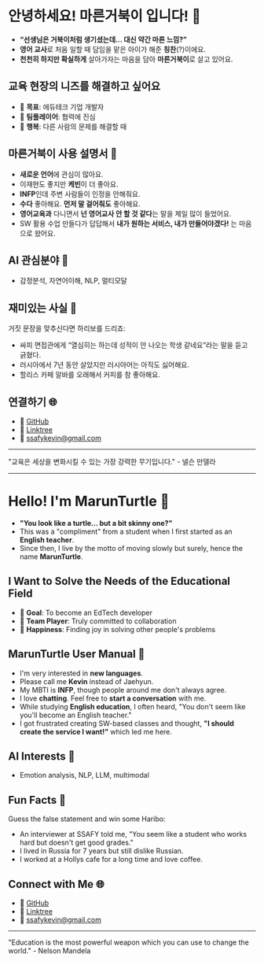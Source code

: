 # 안녕하세요! 마른거북이 입니다! 🐢

- **“선생님은 거북이처럼 생기셨는데... 대신 약간 마른 느낌?”**
- **영어 교사**로 처음 일할 때 담임을 맡은 아이가 해준 **칭찬**(?)이에요. 
- **천천히 하지만 확실하게** 살아가자는 마음을 담아 **마른거북이**로 살고 있어요.

## 교육 현장의 니즈를 해결하고 싶어요
- 🎯 **목표**: 에듀테크 기업 개발자
- 🤝 **팀플레이어**: 협력에 진심
- 🌈 **행복**: 다른 사람의 문제를 해결할 때

## 마른거북이 사용 설명서 📘
- **새로운 언어**에 관심이 많아요.
- 이재현도 좋지만 **케빈**이 더 좋아요.
- **INFP**인데 주변 사람들이 인정을 안해줘요.
- **수다** 좋아해요. **먼저 말 걸어줘도** 좋아해요.
- **영어교육과** 다니면서 **넌 영어교사 안 할 것 같다**는 말을 제일 많이 들었어요.
- SW 활용 수업 만들다가 답답해서 **내가 원하는 서비스, 내가 만들어야겠다!** 는 마음으로 왔어요.

## AI 관심분야 🤖
- 감정분석, 자연어이해, NLP, 멀티모달

## 재미있는 사실 🎉
거짓 문장을 맞추신다면 하리보를 드리죠:
- 싸피 면접관에게 “열심히는 하는데 성적이 안 나오는 학생 같네요”라는 말을 듣고 긁혔다.
- 러시아에서 7년 동안 살았지만 러시아어는 아직도 싫어해요.
- 할리스 카페 알바를 오래해서 커피를 참 좋아해요.

## 연결하기 🌐
- 🐙 [GitHub](https://github.com/MarunTurtle)
- 🔗 [Linktree](https://linktr.ee/marun_turtle)
- 📧 [ssafykevin@gmail.com](mailto:ssafykevin@gmail.com)

---

"교육은 세상을 변화시킬 수 있는 가장 강력한 무기입니다." - 넬슨 만델라

---

# Hello! I'm MarunTurtle 🐢

- **"You look like a turtle... but a bit skinny one?"**
- This was a "compliment" from a student when I first started as an **English teacher**.
- Since then, I live by the motto of moving slowly but surely, hence the name **MarunTurtle**.

## I Want to Solve the Needs of the Educational Field
- 🎯 **Goal**: To become an EdTech developer
- 🤝 **Team Player**: Truly committed to collaboration
- 🌈 **Happiness**: Finding joy in solving other people's problems

## MarunTurtle User Manual 📘
- I'm very interested in **new languages**.
- Please call me **Kevin** instead of Jaehyun.
- My MBTI is **INFP**, though people around me don't always agree.
- I love **chatting**. Feel free to **start a conversation** with me.
- While studying **English education**, I often heard, "You don't seem like you'll become an English teacher."
- I got frustrated creating SW-based classes and thought, **"I should create the service I want!"** which led me here.

## AI Interests 🤖
- Emotion analysis, NLP, LLM, multimodal

## Fun Facts 🎉
Guess the false statement and win some Haribo:
- An interviewer at SSAFY told me, "You seem like a student who works hard but doesn't get good grades."
- I lived in Russia for 7 years but still dislike Russian.
- I worked at a Hollys cafe for a long time and love coffee.

## Connect with Me 🌐
- 🐙 [GitHub](https://github.com/MarunTurtle)
- 🔗 [Linktree](https://linktr.ee/marun_turtle)
- 📧 [ssafykevin@gmail.com](mailto:ssafykevin@gmail.com)

---

"Education is the most powerful weapon which you can use to change the world." - Nelson Mandela

 
